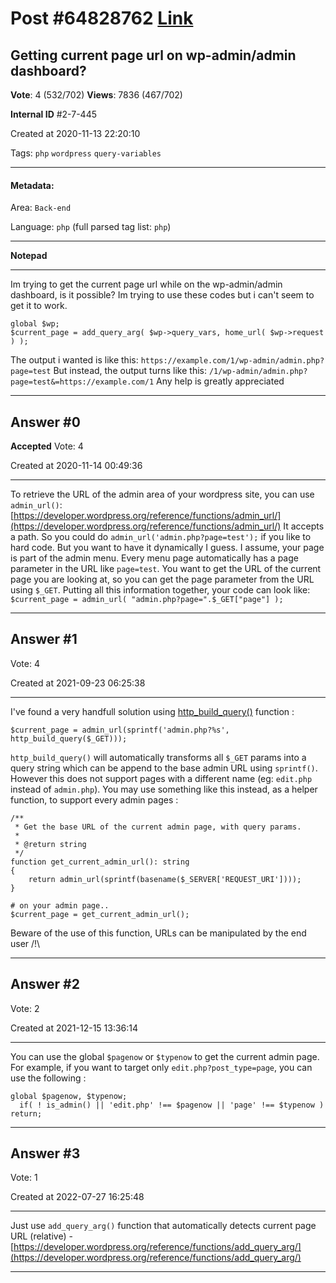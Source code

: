 
# Post \#64828762 [Link](https://stackoverflow.com/questions/64828762/)

## Getting current page url on wp-admin/admin dashboard?

**Vote**: 4 (532/702) **Views**: 7836 (467/702) 

**Internal ID** \#2-7-445

Created at 2020-11-13 22:20:10

Tags: `php` `wordpress` `query-variables`

----------

#### Metadata:

Area: `Back-end`

Language: `php` (full parsed tag list: `php`)

----------

**Notepad**


----------

Im trying to get the current page url while on the wp-admin/admin dashboard, is it possible?
Im trying to use these codes but i can't seem to get it to work.
```
global $wp;
$current_page = add_query_arg( $wp->query_vars, home_url( $wp->request ) );
```

The output i wanted is like this: `https://example.com/1/wp-admin/admin.php?page=test`
But instead, the output turns like this: `/1/wp-admin/admin.php?page=test&=https://example.com/1`
Any help is greatly appreciated


----------
        
## Answer \#0

**Accepted** Vote: 4

Created at 2020-11-14 00:49:36

------------

To retrieve the URL of the admin area of your wordpress site, you can use `admin_url()`: [https://developer.wordpress.org/reference/functions/admin_url/](https://developer.wordpress.org/reference/functions/admin_url/)
It accepts a path. So you could do `admin_url('admin.php?page=test');` if you like to hard code. But you want to have it dynamically I guess.
I assume, your page is part of the admin menu. Every menu page automatically has a page parameter in the URL like `page=test`.
You want to get the URL of the current page you are looking at, so you can get the page parameter from the URL using `$_GET`.
Putting all this information together, your code can look like:
`$current_page = admin_url( "admin.php?page=".$_GET["page"] );`


------------
    
    
## Answer \#1

 Vote: 4

Created at 2021-09-23 06:25:38

------------

I've found a very handfull solution using [http_build_query()](https://www.php.net/manual/en/function.http-build-query.php) function :
```
$current_page = admin_url(sprintf('admin.php?%s', http_build_query($_GET)));
```

`http_build_query()` will automatically transforms all `$_GET` params into a query string which can be append to the base admin URL using `sprintf()`.
However this does not support pages with a different name (eg: `edit.php` instead of `admin.php`). You may use something like this instead, as a helper function, to support every admin pages :
```
/**
 * Get the base URL of the current admin page, with query params.
 *
 * @return string
 */
function get_current_admin_url(): string
{
    return admin_url(sprintf(basename($_SERVER['REQUEST_URI'])));
}

# on your admin page..
$current_page = get_current_admin_url();
```

Beware of the use of this function, URLs can be manipulated by the end user /!\


------------
    
    
## Answer \#2

 Vote: 2

Created at 2021-12-15 13:36:14

------------

You can use the global `$pagenow` or `$typenow` to get the current admin page.
For example, if you want to target only `edit.php?post_type=page`, you can use the following :
```
global $pagenow, $typenow;
  if( ! is_admin() || 'edit.php' !== $pagenow || 'page' !== $typenow ) return;
```



------------
    
    
## Answer \#3

 Vote: 1

Created at 2022-07-27 16:25:48

------------

Just use `add_query_arg()` function that automatically detects current page URL (relative) - [https://developer.wordpress.org/reference/functions/add_query_arg/](https://developer.wordpress.org/reference/functions/add_query_arg/)


------------
    
    